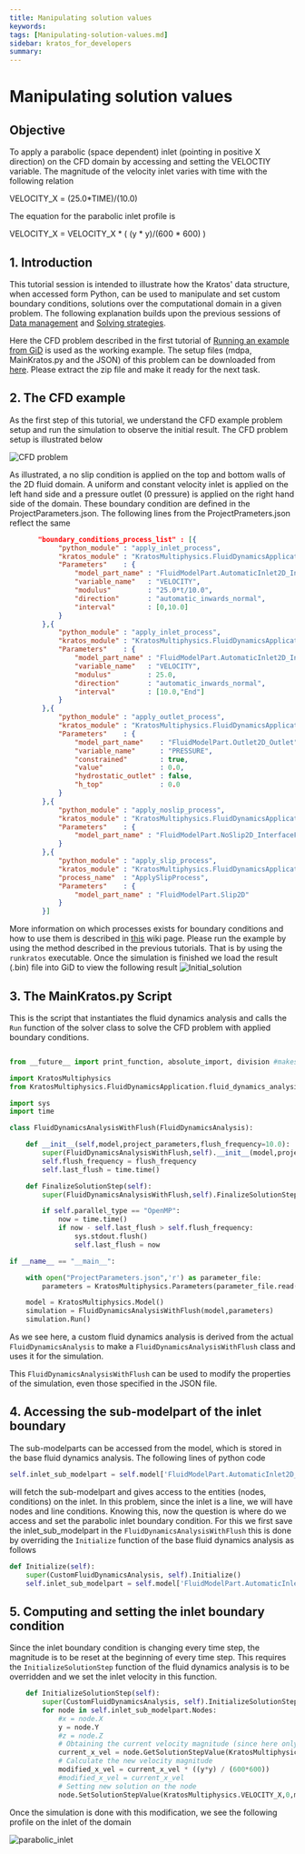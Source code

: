 ```yaml
---
title: Manipulating solution values
keywords: 
tags: [Manipulating-solution-values.md]
sidebar: kratos_for_developers
summary: 
---
```


# **Manipulating solution values**

## Objective
To apply a parabolic (space dependent) inlet (pointing in positive X direction) on the CFD domain by accessing and setting the VELOCTIY variable. The magnitude of the velocity inlet varies with time with the following relation 

VELOCITY_X = (25.0*TIME)/(10.0)

The equation for the parabolic inlet profile is 

VELOCITY_X = VELOCITY_X * ( (y * y)/(600 * 600) )

## 1. Introduction
This tutorial session is intended to illustrate how the Kratos' data structure, when accessed form Python, can be used to manipulate and set custom boundary conditions, solutions over the computational domain in a given problem. The following explanation builds upon the previous sessions of [Data management](Data-management) and [Solving strategies](https://github.com/KratosMultiphysics/Kratos/wiki/Solving-strategies).

Here the CFD problem described in the first tutorial of [Running an example from GiD](Running-an-example-from-GiD) is used as the working example. The setup files (mdpa, MainKratos.py and the JSON) of this problem can be downloaded from [here](https://github.com/KratosMultiphysics/Documentation/tree/master/Workshops_files/Kratos_Workshop_2019/Sources/5_manipulating_solution_values). Please extract the zip file and make it ready for the next task. 

## 2. The CFD example
As the first step of this tutorial, we understand the CFD example problem setup and run the simulation to observe the initial result. The CFD problem setup is illustrated below 

![CFD problem](https://raw.githubusercontent.com/KratosMultiphysics/Documentation/master/Wiki_files/workshop_2019_tutorials/solution_manipulation/problem_setup.png)


As illustrated, a no slip condition is applied on the top and bottom walls of the 2D fluid domain. A uniform and constant velocity inlet is applied on the left hand side and a pressure outlet (0 pressure) is applied on the right hand side of the domain. These boundary condition are defined in the ProjectParameters.json. The following lines from the ProjectPrameters.json reflect the same 

```json     
       "boundary_conditions_process_list" : [{
            "python_module" : "apply_inlet_process",
            "kratos_module" : "KratosMultiphysics.FluidDynamicsApplication",
            "Parameters"    : {
                "model_part_name" : "FluidModelPart.AutomaticInlet2D_Inlet",
                "variable_name"   : "VELOCITY",
                "modulus"         : "25.0*t/10.0",
                "direction"       : "automatic_inwards_normal",
                "interval"        : [0,10.0]
            }
        },{
            "python_module" : "apply_inlet_process",
            "kratos_module" : "KratosMultiphysics.FluidDynamicsApplication",
            "Parameters"    : {
                "model_part_name" : "FluidModelPart.AutomaticInlet2D_Inlet",
                "variable_name"   : "VELOCITY",
                "modulus"         : 25.0,
                "direction"       : "automatic_inwards_normal",
                "interval"        : [10.0,"End"]
            }
        },{
            "python_module" : "apply_outlet_process",
            "kratos_module" : "KratosMultiphysics.FluidDynamicsApplication",
            "Parameters"    : {
                "model_part_name"    : "FluidModelPart.Outlet2D_Outlet",
                "variable_name"      : "PRESSURE",
                "constrained"        : true,
                "value"              : 0.0,
                "hydrostatic_outlet" : false,
                "h_top"              : 0.0
            }
        },{
            "python_module" : "apply_noslip_process",
            "kratos_module" : "KratosMultiphysics.FluidDynamicsApplication",
            "Parameters"    : {
                "model_part_name" : "FluidModelPart.NoSlip2D_InterfaceFluid"
            }
        },{
            "python_module" : "apply_slip_process",
            "kratos_module" : "KratosMultiphysics.FluidDynamicsApplication",
            "process_name"  : "ApplySlipProcess",
            "Parameters"    : {
                "model_part_name" : "FluidModelPart.Slip2D"
            }
        }]
```
More information on which processes exists for boundary conditions and how to use them is described in [this](How-to-use-Processes-In-the-application-of-BCs) wiki page.
Please run the example by using the method described in the previous tutorials. That is by using the `runkratos` executable. Once the simulation is finished we load the result (.bin) file into GiD to view the following result 
![Initial_solution](https://raw.githubusercontent.com/KratosMultiphysics/Documentation/master/Wiki_files/workshop_2019_tutorials/solution_manipulation/initial_solution.gif)


## 3. The MainKratos.py Script
This is the script that instantiates the fluid dynamics analysis and calls the `Run` function of the solver class to solve the CFD problem with applied boundary conditions.


```python

from __future__ import print_function, absolute_import, division #makes KratosMultiphysics backward compatible with python 2.6 and 2.7

import KratosMultiphysics
from KratosMultiphysics.FluidDynamicsApplication.fluid_dynamics_analysis import FluidDynamicsAnalysis

import sys
import time

class FluidDynamicsAnalysisWithFlush(FluidDynamicsAnalysis):

    def __init__(self,model,project_parameters,flush_frequency=10.0):
        super(FluidDynamicsAnalysisWithFlush,self).__init__(model,project_parameters)
        self.flush_frequency = flush_frequency
        self.last_flush = time.time()

    def FinalizeSolutionStep(self):
        super(FluidDynamicsAnalysisWithFlush,self).FinalizeSolutionStep()

        if self.parallel_type == "OpenMP":
            now = time.time()
            if now - self.last_flush > self.flush_frequency:
                sys.stdout.flush()
                self.last_flush = now

if __name__ == "__main__":

    with open("ProjectParameters.json",'r') as parameter_file:
        parameters = KratosMultiphysics.Parameters(parameter_file.read())

    model = KratosMultiphysics.Model()
    simulation = FluidDynamicsAnalysisWithFlush(model,parameters)
    simulation.Run()

``` 
As we see here, a custom fluid dynamics analysis is derived from the actual `FluidDynamicsAnalysis` to make a `FluidDynamicsAnalysisWithFlush` class and uses it for the simulation. 

This `FluidDynamicsAnalysisWithFlush` can be used to modify the properties of the simulation, even those specified in the JSON file.

## 4. Accessing the sub-modelpart of the inlet boundary

The sub-modelparts can be accessed from the model, which is stored in the base fluid dynamics analysis. The following lines of python code 

```python
self.inlet_sub_modelpart = self.model['FluidModelPart.AutomaticInlet2D_Inlet']
```

will fetch the sub-modelpart and gives access to the entities (nodes, conditions) on the inlet. In this problem, since the inlet is a line, we will have nodes and line conditions. Knowing this, now the question is where do we access and set the parabolic inlet boundary condition. For this we first save the inlet_sub_modelpart in the `FluidDynamicsAnalysisWithFlush` this is done by overriding the `Initialize` function of the base fluid dynamics analysis as follows 

```python
def Initialize(self):
    super(CustomFluidDynamicsAnalysis, self).Initialize()
    self.inlet_sub_modelpart = self.model['FluidModelPart.AutomaticInlet2D_Inlet']

```

## 5. Computing and setting the inlet boundary condition

Since the inlet boundary condition is changing every time step, the magnitude is to be reset at the beginning of every time step. This requires the `InitializeSolutionStep` function of the fluid dynamics analysis is to be overridden and we set the inlet velocity in this function. 


```python
    def InitializeSolutionStep(self):
        super(CustomFluidDynamicsAnalysis, self).InitializeSolutionStep()
        for node in self.inlet_sub_modelpart.Nodes:
            #x = node.X
            y = node.Y
            #z = node.Z
            # Obtaining the current velocity magnitude (since here only VELOCTY is [1,0,0])
            current_x_vel = node.GetSolutionStepValue(KratosMultiphysics.VELOCITY_X)
            # Calculate the new velocity magnitude
            modified_x_vel = current_x_vel * ((y*y) / (600*600))
            #modified_x_vel = current_x_vel
            # Setting new solution on the node 
            node.SetSolutionStepValue(KratosMultiphysics.VELOCITY_X,0,modified_x_vel)


```

Once the simulation is done with this modification, we see the following profile on the inlet of the domain 

![parabolic_inlet](https://raw.githubusercontent.com/KratosMultiphysics/Documentation/master/Wiki_files/workshop_2019_tutorials/solution_manipulation/vector_parabolic.png)